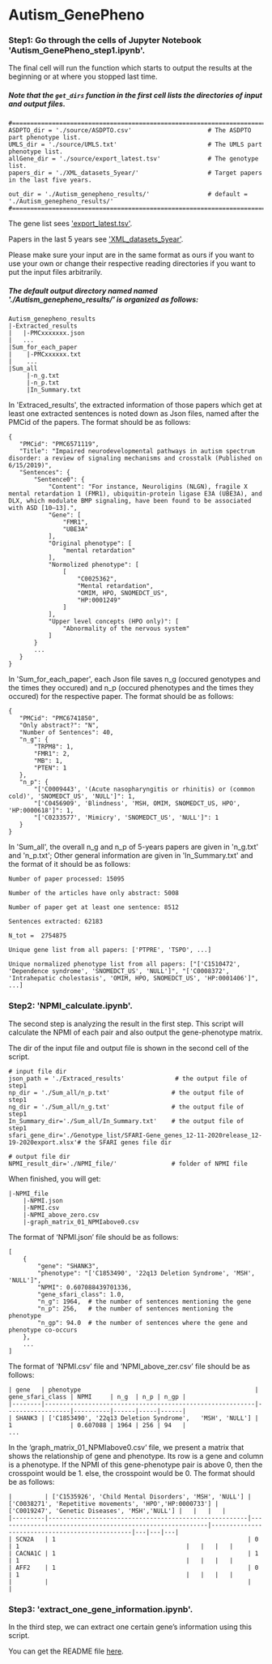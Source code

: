 # Autism_GenePheno

 ### Step1: Go through the cells of Jupyter Notebook 'Autism_GenePheno_step1.ipynb'.
 
 The final cell will run the function which starts to output the results at the beginning or at where you stopped last time.
 
 ##### Note that the `get_dirs` function in the first cell lists the directories of input and output files. 
 
 ```
#============================================================================================
ASDPTO_dir = './source/ASDPTO.csv'                     # The ASDPTO part phenotype list.
UMLS_dir = './source/UMLS.txt'                         # The UMLS part phenotype list.
allGene_dir = './source/export_latest.tsv'             # The genotype list.
papers_dir = './XML_datasets_5year/'                   # Target papers in the last five years.

out_dir = './Autism_genepheno_results/'                # default = './Autism_genepheno_results/'
#============================================================================================
```
The gene list sees ['export_latest.tsv'](https://drive.google.com/file/d/19suxgUE5VY0jrlY8kGoX3zyb_yHptgDi/view?usp=sharing).

Papers in the last 5 years see ['XML_datasets_5year'](https://drive.google.com/drive/folders/1431UFcXAqdx0lub2vSe28khxkSmt73__?usp=sharing).

Please make sure your input are in the same format as ours if you want to use your own or change their respective reading directories if you want to put the input files arbitrarily.


##### The default output directory named  named './Autism_genepheno_results/' is organized as follows:
```
Autism_genepheno_results
|-Extracted_results
|   |-PMCxxxxxxx.json
|   ...
|Sum_for_each_paper
|    |-PMCxxxxxx.txt
|    ...
|Sum_all
     |-n_g.txt
     |-n_p.txt
     |In_Summary.txt
```
In 'Extraced_results', the extracted information of those papers which get at least one extracted sentences is noted down as Json files, named after the PMCid of the papers. The format should be as follows:

 ```
{
    "PMCid": "PMC6571119", 
    "Title": "Impaired neurodevelopmental pathways in autism spectrum disorder: a review of signaling mechanisms and crosstalk (Published on 6/15/2019)", 
    "Sentences": {
        "Sentence0": {
            "Content": "For instance, Neuroligins (NLGN), fragile X mental retardation 1 (FMR1), ubiquitin-protein ligase E3A (UBE3A), and DLX, which modulate BMP signaling, have been found to be associated with ASD [10–13].", 
            "Gene": [
                "FMR1", 
                "UBE3A"
            ], 
            "Original phenotype": [
                "mental retardation"
            ], 
            "Normolized phenotype": [
                [
                    "C0025362", 
                    "Mental retardation", 
                    "OMIM, HPO, SNOMEDCT_US", 
                    "HP:0001249"
                ]
            ], 
            "Upper level concepts (HPO only)": [
                "Abnormality of the nervous system"
            ]
        }
        ...
    }
}

```

In 'Sum_for_each_paper', each Json file saves n_g (occured genotypes and the times they occured) and n_p (occured phenotypes and the times they occured) for the respective paper. The format should be as follows:


 ```
{
    "PMCid": "PMC6741850", 
    "Only abstract?": "N", 
    "Number of Sentences": 40, 
    "n_g": {
        "TRPM8": 1, 
        "FMR1": 2, 
        "MB": 1, 
        "PTEN": 1
    }, 
    "n_p": {
        "['C0009443', '(Acute nasopharyngitis or rhinitis) or (common cold)', 'SNOMEDCT_US', 'NULL']": 1, 
        "['C0456909', 'Blindness', 'MSH, OMIM, SNOMEDCT_US, HPO', 'HP:0000618']": 1, 
        "['C0233577', 'Mimicry', 'SNOMEDCT_US', 'NULL']": 1
    }
}

```

In 'Sum_all', the overall n_g and n_p of 5-years papers are given in 'n_g.txt' and 'n_p.txt'; Other general information are given in 'In_Summary.txt' and the format of it should be as follows:


 ```
Number of paper processed: 15095

Number of the articles have only abstract: 5008

Number of paper get at least one sentence: 8512

Sentences extracted: 62183

N_tot =  2754875

Unique gene list from all papers: ['PTPRE', 'TSPO', ...]

Unique normalized phenotype list from all papers: ["['C1510472', 'Dependence syndrome', 'SNOMEDCT_US', 'NULL']", "['C0008372', 'Intrahepatic cholestasis', 'OMIM, HPO, SNOMEDCT_US', 'HP:0001406']", ...]

```

 ### Step2: 'NPMI_calculate.ipynb'.
 
The second step is analyzing the result in the first step. This script will calculate the NPMI of each pair and also output the gene-phenotype matrix. 

The dir of the input file and output file is shown in the second cell of the script.

```
# input file dir
json_path = './Extraced_results'              # the output file of step1
np_dir = './Sum_all/n_p.txt'                 # the output file of step1
ng_dir = './Sum_all/n_g.txt'                 # the output file of step1
In_Summary_dir='./Sum_all/In_Summary.txt'    # the output file of step1
sfari_gene_dir='./Genotype_list/SFARI-Gene_genes_12-11-2020release_12-19-2020export.xlsx'# the SFARI genes file dir

# output file dir
NPMI_result_dir='./NPMI_file/'               # folder of NPMI file 
```

When finished, you will get:
```
|-NPMI_file
    |-NPMI.json
    |-NPMI.csv
    |-NPMI_above_zero.csv
    |-graph_matrix_01_NPMIabove0.csv
```

The format of ‘NPMI.json’ file should be as follows:

```
[
    {
        "gene": "SHANK3",
        "phenotype": "['C1853490', '22q13 Deletion Syndrome', 'MSH', 'NULL']",
        "NPMI": 0.607088439701336,
        "gene_sfari_class": 1.0,
        "n_g": 1964,  # the number of sentences mentioning the gene
        "n_p": 256,   # the number of sentences mentioning the phenotype
        "n_gp": 94.0  # the number of sentences where the gene and phenotype co-occurs
    },
    ...
]
```

The format of ‘NPMI.csv’ file and ‘NPMI_above_zer.csv’ file should be as follows:

```
| gene   | phenotype                                                | gene_sfari_class | NPMI     | n_g  | n_p | n_gp |
|--------|----------------------------------------------------------|------------------|----------|------|-----|------|
| SHANK3 | ['C1853490', '22q13 Deletion Syndrome',   'MSH', 'NULL'] | 1                | 0.607088 | 1964 | 256 | 94   |
...

```

In the ‘graph_matrix_01_NPMIabove0.csv’ file, we present a matrix that shows the relationship of gene and phenotype. Its row is a gene and column is a phenotype. If the NPMI of this gene-phenotype pair is above 0, then the crosspoint would be 1. else, the crosspoint would be 0. The format should be as follows:

```
|         | ['C1535926', 'Child Mental Disorders', 'MSH', 'NULL'] | ['C0038271', 'Repetitive movements', 'HPO','HP:0000733'] | ['C0019247', 'Genetic Diseases', 'MSH','NULL'] |   |   |   |
|---------|-------------------------------------------------------|----------------------------------------------------------|------------------------------------------------|---|---|---|
| SCN2A   | 1                                                     | 0                                                        | 1                                              |   |   |   |
| CACNA1C | 1                                                     | 1                                                        | 1                                              |   |   |   |
| AFF2    | 1                                                     | 0                                                        | 1                                              |   |   |   |
|         |                                                       |                                                          |                   

```

 ### Step3: 'extract_one_gene_information.ipynb'.
 
 In the third step, we can extract one certain gene’s information using this script.
 
 You can get the README file [here](https://github.com/maiziezhoulab/Autism_GenePheno/blob/master/analysis/Step3_README.md).


